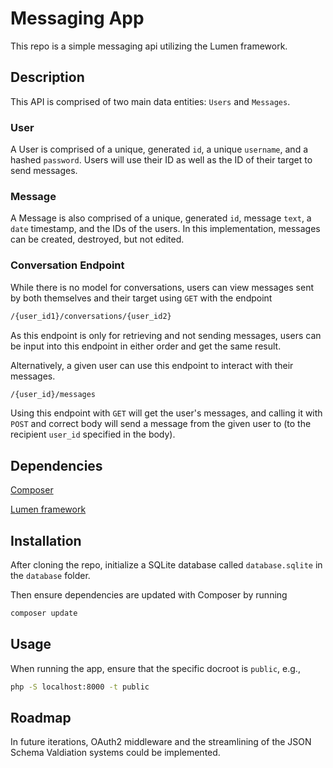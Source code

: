 # Messaging App

This repo is a simple messaging api utilizing the Lumen framework.

## Description
This API is comprised of two main data entities: `Users` and `Messages`.

### User
A User is comprised of a unique, generated `id`, a unique `username`, and a hashed `password`. Users will use their ID as well as the ID of their target to send messages.

### Message
A Message is also comprised of a unique, generated `id`, message `text`, a `date` timestamp, and the IDs of the users. In this implementation, messages can be created, destroyed, but not edited.

### Conversation Endpoint
While there is no model for conversations, users can view messages sent by both themselves and their target using `GET` with the endpoint 

```bash
/{user_id1}/conversations/{user_id2}
```

As this endpoint is only for retrieving and not sending messages, users can be input into this endpoint in either order and get the same result.

Alternatively, a given user can use this endpoint to interact with their messages.
```bash
/{user_id}/messages
```

Using this endpoint with `GET` will get the user's messages, and calling it with `POST` and correct body will send a message from the given user to (to the recipient `user_id` specified in the body).

## Dependencies

[Composer](https://getcomposer.org/download/)

[Lumen framework](https://lumen.laravel.com/docs/5.1)

## Installation
After cloning the repo, initialize a SQLite database called `database.sqlite` in the `database` folder.

Then ensure dependencies are updated with Composer by running
```bash
composer update
```

## Usage

When running the app, ensure that the specific docroot is `public`, e.g., 

```bash
php -S localhost:8000 -t public
```

## Roadmap
In future iterations, OAuth2 middleware and the streamlining of the JSON Schema Valdiation systems  could be implemented.




